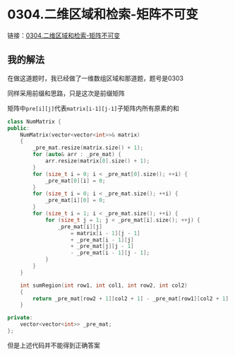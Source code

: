 # 0304.二维区域和检索-矩阵不可变

链接：[0304.二维区域和检索-矩阵不可变](https://leetcode.cn/problems/range-sum-query-2d-immutable/)

## 我的解法

在做这道题时，我已经做了一维数组区域和那道题，题号是0303

同样采用前缀和思路，只是这次是前缀矩阵

矩阵中`pre[i][j]`代表`matrix[i-1][j-1]`子矩阵内所有原素的和

```c++
class NumMatrix {
public:
    NumMatrix(vector<vector<int>>& matrix)
    {
        _pre_mat.resize(matrix.size() + 1);
        for (auto& arr : _pre_mat) {
            arr.resize(matrix[0].size() + 1);
        }
        for (size_t i = 0; i < _pre_mat[0].size(); ++i) {
            _pre_mat[0][i] = 0;
        }
        for (size_t i = 0; i < _pre_mat.size(); ++i) {
            _pre_mat[i][0] = 0;
        }
        for (size_t i = 1; i < _pre_mat.size(); ++i) {
            for (size_t j = 1; j < _pre_mat[i].size(); ++j) {
                _pre_mat[i][j]
                    = matrix[i - 1][j - 1]
                    + _pre_mat[i - 1][j]
                    + _pre_mat[j][j - 1]
                    - _pre_mat[i - 1][j - 1];
            }
        }
    }

    int sumRegion(int row1, int col1, int row2, int col2)
    {
        return _pre_mat[row2 + 1][col2 + 1] - _pre_mat[row1][col2 + 1] - _pre_mat[row2 + 1][col1] + _pre_mat[row1][col1];
    }

private:
    vector<vector<int>> _pre_mat;
};

```

但是上述代码并不能得到正确答案
